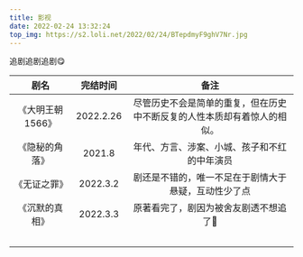 ```yaml
---
title: 影视
date: 2022-02-24 13:32:24
top_img: https://s2.loli.net/2022/02/24/BTepdmyF9ghV7Nr.jpg
---
```


追剧追剧追剧😋

|       剧名       | 完结时间  |                             备注                             |
| :--------------: | :-------: | :----------------------------------------------------------: |
| 《大明王朝1566》 | 2022.2.26 | 尽管历史不会是简单的重复，但在历史中不断反复的人性本质却有着惊人的相似。 |
|  《隐秘的角落》  |  2021.8   |         年代、方言、涉案、小城、孩子和不红的中年演员         |
|   《无证之罪》   | 2022.3.2  |     剧还是不错的，唯一不足在于剧情大于悬疑，互动性少了点     |
|  《沉默的真相》  | 2022.3.3  |            原著看完了，剧因为被舍友剧透不想追了🤣             |
|                  |           |                                                              |
|                  |           |                                                              |
|                  |           |                                                              |
|                  |           |                                                              |
|                  |           |                                                              |

